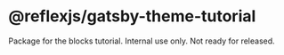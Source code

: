 # @reflexjs/gatsby-theme-tutorial

Package for the blocks tutorial. Internal use only. Not ready for released.
